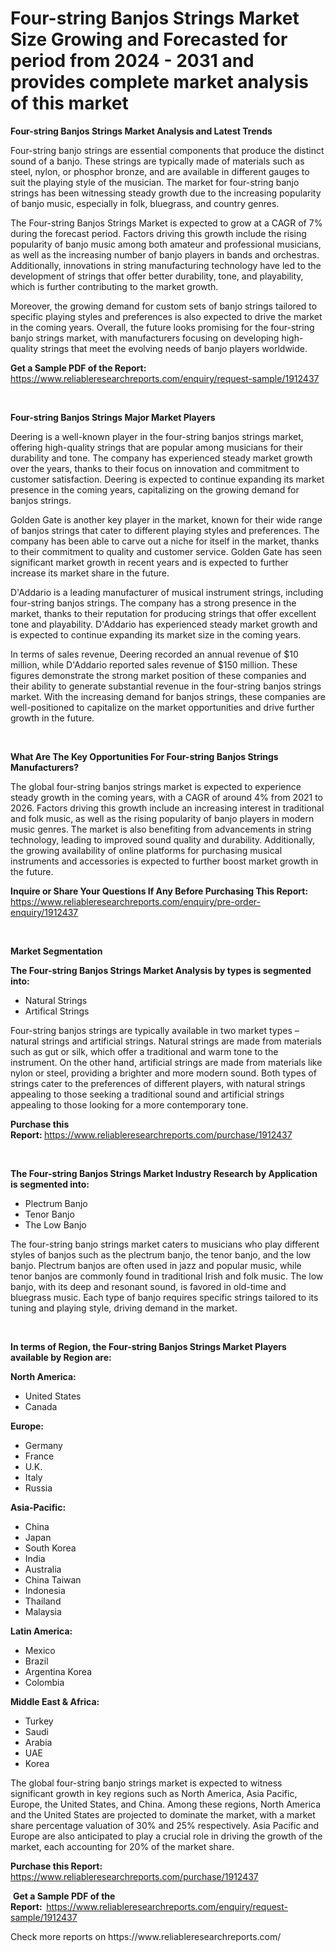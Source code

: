 <p><h1>Four-string Banjos Strings Market Size Growing and Forecasted for period from 2024 - 2031 and provides complete market analysis of this market</h1></p><p><strong>Four-string Banjos Strings Market Analysis and Latest Trends</strong></p>
<p><p>Four-string banjo strings are essential components that produce the distinct sound of a banjo. These strings are typically made of materials such as steel, nylon, or phosphor bronze, and are available in different gauges to suit the playing style of the musician. The market for four-string banjo strings has been witnessing steady growth due to the increasing popularity of banjo music, especially in folk, bluegrass, and country genres.</p><p>The Four-string Banjos Strings Market is expected to grow at a CAGR of 7% during the forecast period. Factors driving this growth include the rising popularity of banjo music among both amateur and professional musicians, as well as the increasing number of banjo players in bands and orchestras. Additionally, innovations in string manufacturing technology have led to the development of strings that offer better durability, tone, and playability, which is further contributing to the market growth.</p><p>Moreover, the growing demand for custom sets of banjo strings tailored to specific playing styles and preferences is also expected to drive the market in the coming years. Overall, the future looks promising for the four-string banjo strings market, with manufacturers focusing on developing high-quality strings that meet the evolving needs of banjo players worldwide.</p></p>
<p><strong>Get a Sample PDF of the Report:&nbsp;</strong> <a href="https://www.reliableresearchreports.com/enquiry/request-sample/1912437">https://www.reliableresearchreports.com/enquiry/request-sample/1912437</a></p>
<p>&nbsp;</p>
<p><strong>Four-string Banjos Strings Major Market Players</strong></p>
<p><p>Deering is a well-known player in the four-string banjos strings market, offering high-quality strings that are popular among musicians for their durability and tone. The company has experienced steady market growth over the years, thanks to their focus on innovation and commitment to customer satisfaction. Deering is expected to continue expanding its market presence in the coming years, capitalizing on the growing demand for banjos strings.</p><p>Golden Gate is another key player in the market, known for their wide range of banjos strings that cater to different playing styles and preferences. The company has been able to carve out a niche for itself in the market, thanks to their commitment to quality and customer service. Golden Gate has seen significant market growth in recent years and is expected to further increase its market share in the future.</p><p>D'Addario is a leading manufacturer of musical instrument strings, including four-string banjos strings. The company has a strong presence in the market, thanks to their reputation for producing strings that offer excellent tone and playability. D'Addario has experienced steady market growth and is expected to continue expanding its market size in the coming years.</p><p>In terms of sales revenue, Deering recorded an annual revenue of $10 million, while D'Addario reported sales revenue of $150 million. These figures demonstrate the strong market position of these companies and their ability to generate substantial revenue in the four-string banjos strings market. With the increasing demand for banjos strings, these companies are well-positioned to capitalize on the market opportunities and drive further growth in the future.</p></p>
<p>&nbsp;</p>
<p><strong>What Are The Key Opportunities For Four-string Banjos Strings Manufacturers?</strong></p>
<p><p>The global four-string banjos strings market is expected to experience steady growth in the coming years, with a CAGR of around 4% from 2021 to 2026. Factors driving this growth include an increasing interest in traditional and folk music, as well as the rising popularity of banjo players in modern music genres. The market is also benefiting from advancements in string technology, leading to improved sound quality and durability. Additionally, the growing availability of online platforms for purchasing musical instruments and accessories is expected to further boost market growth in the future.</p></p>
<p><strong>Inquire or Share Your Questions If Any Before Purchasing This Report:</strong> <a href="https://www.reliableresearchreports.com/enquiry/pre-order-enquiry/1912437">https://www.reliableresearchreports.com/enquiry/pre-order-enquiry/1912437</a></p>
<p>&nbsp;</p>
<p><strong>Market Segmentation</strong></p>
<p><strong>The Four-string Banjos Strings Market Analysis by types is segmented into:</strong></p>
<p><ul><li>Natural Strings</li><li>Artifical Strings</li></ul></p>
<p><p>Four-string banjos strings are typically available in two market types – natural strings and artificial strings. Natural strings are made from materials such as gut or silk, which offer a traditional and warm tone to the instrument. On the other hand, artificial strings are made from materials like nylon or steel, providing a brighter and more modern sound. Both types of strings cater to the preferences of different players, with natural strings appealing to those seeking a traditional sound and artificial strings appealing to those looking for a more contemporary tone.</p></p>
<p><strong>Purchase this Report:&nbsp;</strong><a href="https://www.reliableresearchreports.com/purchase/1912437">https://www.reliableresearchreports.com/purchase/1912437</a></p>
<p>&nbsp;</p>
<p><strong>The Four-string Banjos Strings Market Industry Research by Application is segmented into:</strong></p>
<p><ul><li>Plectrum Banjo</li><li>Tenor Banjo</li><li>The Low Banjo</li></ul></p>
<p><p>The four-string banjo strings market caters to musicians who play different styles of banjos such as the plectrum banjo, the tenor banjo, and the low banjo. Plectrum banjos are often used in jazz and popular music, while tenor banjos are commonly found in traditional Irish and folk music. The low banjo, with its deep and resonant sound, is favored in old-time and bluegrass music. Each type of banjo requires specific strings tailored to its tuning and playing style, driving demand in the market.</p></p>
<p>&nbsp;</p>
<p><strong>In terms of Region, the Four-string Banjos Strings Market Players available by Region are:</strong></p>
<p>
    <p> <strong> North America: </strong>
        <ul>
            <li>United States</li>
            <li>Canada</li>
        </ul>
        </p> 
    <p> <strong> Europe: </strong>
        <ul>
            <li>Germany</li>
            <li>France</li>
            <li>U.K.</li>
            <li>Italy</li>
            <li>Russia</li>
        </ul>
        </p> 
    <p> <strong> Asia-Pacific: </strong>
        <ul>
            <li>China</li>
            <li>Japan</li>
            <li>South Korea</li>
            <li>India</li>
            <li>Australia</li>
            <li>China Taiwan</li>
            <li>Indonesia</li>
            <li>Thailand</li>
            <li>Malaysia</li>
        </ul>
        </p> 
    <p> <strong> Latin America: </strong>
        <ul>
            <li>Mexico</li>
            <li>Brazil</li>
            <li>Argentina Korea</li>
            <li>Colombia</li>
        </ul>
        </p> 
    <p> <strong> Middle East & Africa: </strong>
        <ul>
            <li>Turkey</li>
            <li>Saudi</li>
            <li>Arabia</li>
            <li>UAE</li>
            <li>Korea</li>
        </ul>
    </p>
    </p>
<p><p>The global four-string banjo strings market is expected to witness significant growth in key regions such as North America, Asia Pacific, Europe, the United States, and China. Among these regions, North America and the United States are projected to dominate the market, with a market share percentage valuation of 30% and 25% respectively. Asia Pacific and Europe are also anticipated to play a crucial role in driving the growth of the market, each accounting for 20% of the market share.</p></p>
<p><strong>Purchase this Report: </strong><a href="https://www.reliableresearchreports.com/purchase/1912437">https://www.reliableresearchreports.com/purchase/1912437</a></p>
<p>&nbsp;<strong>Get a Sample PDF of the Report:&nbsp;&nbsp;</strong><a href="https://www.reliableresearchreports.com/enquiry/request-sample/1912437">https://www.reliableresearchreports.com/enquiry/request-sample/1912437</a></p>
<p><strong></strong></p>
<p>Check more reports on https://www.reliableresearchreports.com/</p>